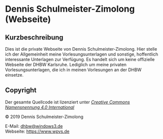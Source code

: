 Dennis Schulmeister-Zimolong (Webseite)
=======================================

Kurzbeschreibung
----------------

Dies ist die private Webseite von Dennis Schulmeister-Zimolong. Hier stelle
ich der Allgemeinheit meine Vorlesungsunterlagen und sonstige, hoffentlich
interessante Unterlagen zur Verfügung. Es handelt sich um keine offizielle
Webseite der DHBW Karlsruhe. Lediglich um meine privaten Vorlesungsunterlagen,
die ich in meinen Vorlesungen an der DHBW einsetze.

Copyright
---------

Der gesamte Quellcode ist lizenziert unter
[_Creative Commons Namensnennung 4.0 International_](http://creativecommons.org/licenses/by/4.0/)

© 2019 Dennis Schulmeister-Zimolong

E-Mail: [dhbw@windows3.de](mailto:dhbw@windows3.de) <br/>
Webseite: https://www.wpvs.de
